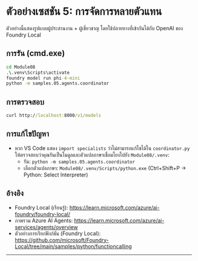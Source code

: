 <!--
CO_OP_TRANSLATOR_METADATA:
{
  "original_hash": "4f786f5ea706270620f8e5dfb088e0c0",
  "translation_date": "2025-09-22T19:23:04+00:00",
  "source_file": "Module08/samples/05/README.md",
  "language_code": "th"
}
-->
# ตัวอย่างเซสชัน 5: การจัดการหลายตัวแทน

ตัวอย่างนี้แสดงรูปแบบผู้ประสานงาน + ผู้เชี่ยวชาญ โดยใช้ปลายทางที่เข้ากันได้กับ OpenAI ของ Foundry Local

## การรัน (cmd.exe)
```cmd
cd Module08
.\.venv\Scripts\activate
foundry model run phi-4-mini
python -m samples.05.agents.coordinator
```

## การตรวจสอบ
```cmd
curl http://localhost:8000/v1/models
```

## การแก้ไขปัญหา
- หาก VS Code แสดง `import specialists` ว่าไม่สามารถแก้ไขได้ใน `coordinator.py` ให้ตรวจสอบว่าคุณรันเป็นโมดูลและตัวแปลภาษาเชื่อมโยงไปยัง `Module08/.venv`:
	- รัน: `python -m samples.05.agents.coordinator`
	- เลือกตัวแปลภาษา: `Module08/.venv/Scripts/python.exe` (Ctrl+Shift+P → Python: Select Interpreter)

## อ้างอิง
- Foundry Local (เรียนรู้): https://learn.microsoft.com/azure/ai-foundry/foundry-local/
- ภาพรวม Azure AI Agents: https://learn.microsoft.com/azure/ai-services/agents/overview
- ตัวอย่างการเรียกฟังก์ชัน (Foundry Local): https://github.com/microsoft/Foundry-Local/tree/main/samples/python/functioncalling

---

